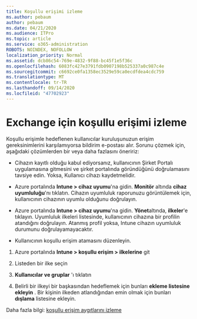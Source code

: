 ```yaml
---
title: Koşullu erişimi izleme
ms.author: pebaum
author: pebaum
ms.date: 04/21/2020
ms.audience: ITPro
ms.topic: article
ms.service: o365-administration
ROBOTS: NOINDEX, NOFOLLOW
localization_priority: Normal
ms.assetid: dcb86c54-769e-4832-9f88-bc45f1e5f36c
ms.openlocfilehash: 6083fc427e3791fdb0907198b525337a0c987c4e
ms.sourcegitcommit: c6692ce0fa1358ec3529e59ca0ecdfdea4cdc759
ms.translationtype: MT
ms.contentlocale: tr-TR
ms.lasthandoff: 09/14/2020
ms.locfileid: "47702923"
---
```

# <a name="monitoring-conditional-access-for-exchange"></a>Exchange için koşullu erişimi izleme

Koşullu erişimle hedeflenen kullanıcılar kuruluşunuzun erişim gereksinimlerini karşılamıyorsa bildirim e-postası alır. Sorunu çözmek için, aşağıdaki çözümlerden bir veya daha fazlasını öneririz:
  
- Cihazın kayıtlı olduğu kabul ediyorsanız, kullanıcının Şirket Portalı uygulamasına gitmesini ve şirket portalında göründüğünü doğrulamasını tavsiye edin. Yoksa, Kullanıcı cihazı kaydetmelidir.
    
- Azure portalında **Intune \> cihaz uyumu**'na gidin. **Monitör** altında **cihaz uyumluluğu**'nı tıklatın. Cihazın uyumluluk raporunuzu görüntülemek için, kullanıcının cihazının uyumlu olduğunu doğrulayın. 
    
- Azure portalında **Intune \> cihaz uyumu**'na gidin. **Yönet**altında, **ilkeler**'e tıklayın. Uyumluluk ilkeleri listesinde, kullanıcının cihazına bir profilin atandığını doğrulayın. Atanmış profil yoksa, Intune cihazın uyumluluk durumunu doğrulayamayacaktır. 
    
- Kullanıcının koşullu erişim atamasını düzenleyin.
    
1. Azure portalında **Intune \> koşullu erişim \> ilkelerine** git
    
2. Listeden bir ilke seçin
    
3. **Kullanıcılar ve gruplar** 'ı tıklatın
    
4. Belirli bir ilkeyi bir başkasından hedeflemek için bunları **ekleme listesine ekleyin** . Bir kişinin ilkeden atlandığından emin olmak için bunları **dışlama** listesine ekleyin. 
    
Daha fazla bilgi: [koşullu erişim aygıtlarını izleme](https://docs.microsoft.com/intune/conditional-access-exchange-monitor)
  

